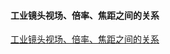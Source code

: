 #### 工业镜头视场、倍率、焦距之间的关系

[工业镜头视场、倍率、焦距之间的关系](https://blog.csdn.net/lihuajie1003/article/details/72459402)  